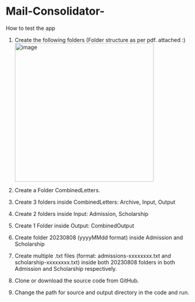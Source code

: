 # Mail-Consolidator-

How to test the app

1. Create the following folders (Folder structure as per pdf. attached :)
   <img width="363" alt="image" src="https://github.com/rimsashrestha/Mail-Consolidator-/assets/31632794/6b962508-f4be-4486-9bd0-0c5269dbbc3e">
2. Create a Folder CombinedLetters.
3. Create 3 folders inside CombinedLetters: Archive, Input, Output
4. Create 2 folders inside Input: Admission, Scholarship
5. Create 1 Folder inside Output: CombinedOutput
6. Create folder 20230808 (yyyyMMdd format) inside Admission and Scholarship
7. Create multiple .txt files (format: admissions-xxxxxxxx.txt and scholarship-xxxxxxxx.txt) inside both 20230808 folders in both              Admission and Scholarship respectively.

8. Clone or download the source code from GitHub.
9. Change the path for source and output directory in the code and run. 


 

